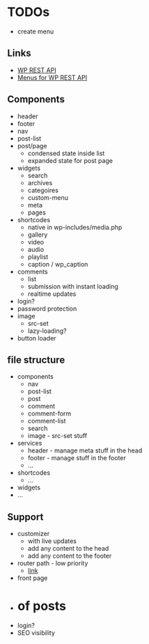 # TODOs
- create menu

## Links
- [WP REST API](https://developer.wordpress.org/rest-api/)
- [Menus for WP REST API](https://wordpress.org/plugins/wp-api-menus/)

## Components
- header
- footer
- nav
- post-list
- post/page
  - condensed state inside list
  - expanded state for post page
- widgets
  - search
  - archives
  - categoires
  - custom-menu
  - meta
  - pages
- shortcodes
  - native in wp-includes/media.php
  - gallery
  - video
  - audio
  - playlist
  - caption / wp_caption
- comments
  - list
  - submission with instant loading
  - realtime updates
- login?
- password protection
- image
  - src-set
  - lazy-loading?
- button loader

## file structure
- components
  - nav
  - post-list
  - post
  - comment
  - comment-form
  - comment-list
  - search
  - image - src-set stuff
- services
  - header - manage meta stuff in the head
  - footer - manage stuff in the footer
  - ...
- shortcodes
  - ...
- widgets
 - ...

## Support
- customizer
  - with live updates
  - add any content to the head
  - add any content to the footer
- router path - low priority
  - [link](https://wordpress.stackexchange.com/questions/58625/where-is-permalink-info-stored-in-database)
- front page
- # of posts
- login?
- SEO visibility